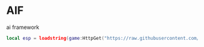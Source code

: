 # AIF
ai framework

```lua
local esp = loadstring(game:HttpGet("https://raw.githubusercontent.com/dvyctnew/AIF/refs/heads/main/aif.lua"))()
```
